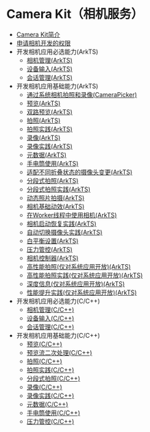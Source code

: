 # Camera Kit（相机服务）
<!--Kit: Camera Kit-->
<!--Subsystem: Multimedia-->
<!--Owner: @qano-->
<!--Designer: @leo_ysl-->
<!--Tester: @xchaosioda-->
<!--Adviser: @zengyawen-->

- [Camera Kit简介](camera-overview.md)
- [申请相机开发的权限](camera-preparation.md)
- 开发相机应用必选能力(ArkTS)<!--camera-dev-arkts-mandatory-->
  - [相机管理(ArkTS)](camera-device-management.md)
  - [设备输入(ArkTS)](camera-device-input.md)
  - [会话管理(ArkTS)](camera-session-management.md)
- 开发相机应用基础能力(ArkTS)<!--camera-dev-arkts-->
  - [通过系统相机拍照和录像(CameraPicker)](camera-picker.md)
  - [预览(ArkTS)](camera-preview.md)
  - [双路预览(ArkTS)](camera-dual-channel-preview.md)
  - [拍照(ArkTS)](camera-shooting.md)
  - [拍照实践(ArkTS)](camera-shooting-case.md)
  - [录像(ArkTS)](camera-recording.md)
  - [录像实践(ArkTS)](camera-recording-case.md)
  - [元数据(ArkTS)](camera-metadata.md)
  - [手电筒使用(ArkTS)](camera-torch-use.md)
  - [适配不同折叠状态的摄像头变更(ArkTS)](camera-foldable-display.md)
  - [分段式拍照(ArkTS)](camera-deferred-capture.md)
  - [分段式拍照实践(ArkTS)](camera-deferred-capture-case.md)
  - [动态照片拍摄(ArkTS)](camera-moving-photo.md)
  - [相机基础动效(ArkTS)](camera-animation.md)
  - [在Worker线程中使用相机(ArkTS)](camera-worker.md)
  - [相机启动恢复实践(ArkTS)](camera-background-recovery.md)
  - [自动切换摄像头实践(ArkTS)](camera-auto-switch.md)
  - [白平衡设置(ArkTS)](camera-whitebalance.md)
  - [压力管控(ArkTS)](camera-system-pressure.md)
  - [相机控制器(ArkTS)](camera-control-center.md)
  <!--Del-->
  - [高性能拍照(仅对系统应用开放)(ArkTS)](camera-deferred-photo.md)
  - [高性能拍照实践(仅对系统应用开放)(ArkTS)](camera-deferred-photo-case.md)
  - [深度信息(仅对系统应用开放)(ArkTS)](camera-depth-data.md)
  - [性能提升实践(仅对系统应用开放)(ArkTS)](camera-performance-improvement.md)
  <!--DelEnd-->
- 开发相机应用必选能力(C/C++)<!--camera-dev-native-mandatory-->
  - [相机管理(C/C++)](native-camera-device-management.md)
  - [设备输入(C/C++)](native-camera-device-input.md)
  - [会话管理(C/C++)](native-camera-session-management.md)
- 开发相机应用基础能力(C/C++)<!--camera-dev-native-->
  - [预览(C/C++)](native-camera-preview.md)
  - [预览流二次处理(C/C++)](native-camera-preview-imageReceiver.md)
  - [拍照(C/C++)](native-camera-shooting.md)
  - [拍照实践(C/C++)](native-camera-shooting-case.md)
  - [分段式拍照(C/C++)](native-camera-deferred-capture.md)
  - [录像(C/C++)](native-camera-recording.md)
  - [录像实践(C/C++)](native-camera-recording-case.md)
  - [元数据(C/C++)](native-camera-metadata.md)
  - [手电筒使用(C/C++)](native-camera-torch-use.md)
  - [压力管控(C/C++)](native-camera-system-pressure.md)